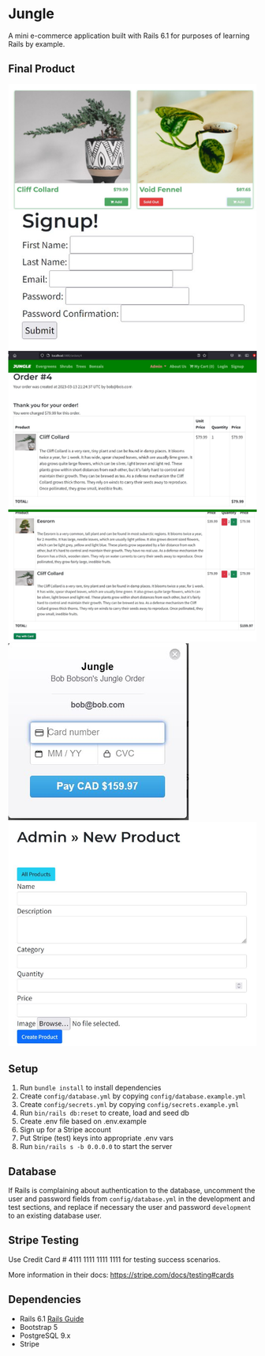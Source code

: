 # Jungle

A mini e-commerce application built with Rails 6.1 for purposes of learning Rails by example.

## Final Product

!["screenshot of catalogue"](https://github.com/RandyZJin/jungle-rails/blob/master/docs/Catalogue.JPG)
!["screenshot of sign-up page"](https://github.com/RandyZJin/jungle-rails/blob/master/docs/Signup.JPG)
!["screenshot of order details"](https://github.com/RandyZJin/jungle-rails/blob/master/docs/Order.JPG)
!["screenshot of cart"](https://github.com/RandyZJin/jungle-rails/blob/master/docs/Cart.JPG)
!["screenshot of checkout popup"](https://github.com/RandyZJin/jungle-rails/blob/master/docs/Cart2.JPG)
!["screenshot of admin add product"](https://github.com/RandyZJin/jungle-rails/blob/master/docs/AddProduct.JPG)

## Setup

1. Run `bundle install` to install dependencies
2. Create `config/database.yml` by copying `config/database.example.yml`
3. Create `config/secrets.yml` by copying `config/secrets.example.yml`
4. Run `bin/rails db:reset` to create, load and seed db
5. Create .env file based on .env.example
6. Sign up for a Stripe account
7. Put Stripe (test) keys into appropriate .env vars
8. Run `bin/rails s -b 0.0.0.0` to start the server

## Database

If Rails is complaining about authentication to the database, uncomment the user and password fields from `config/database.yml` in the development and test sections, and replace if necessary the user and password `development` to an existing database user.

## Stripe Testing

Use Credit Card # 4111 1111 1111 1111 for testing success scenarios.

More information in their docs: <https://stripe.com/docs/testing#cards>

## Dependencies

- Rails 6.1 [Rails Guide](http://guides.rubyonrails.org/v6.1/)
- Bootstrap 5
- PostgreSQL 9.x
- Stripe
